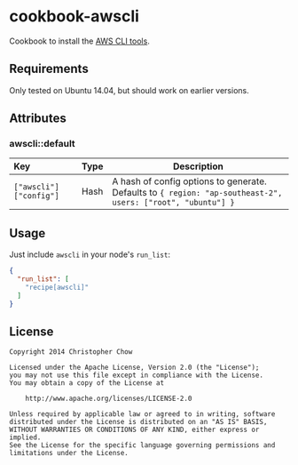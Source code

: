 # cookbook-awscli

Cookbook to install the [AWS CLI tools](https://github.com/aws/aws-cli).

## Requirements

Only tested on Ubuntu 14.04, but should work on earlier versions.

## Attributes

### awscli::default

Key                    | Type   | Description
:----------------------|--------|----------------------------------------------------------
`["awscli"]["config"]` | Hash   | A hash of config options to generate. Defaults to `{ region: "ap-southeast-2", users: ["root", "ubuntu"] }`


## Usage

Just include `awscli` in your node's `run_list`:

```json
{
  "run_list": [
    "recipe[awscli]"
  ]
}
```

## License

    Copyright 2014 Christopher Chow

    Licensed under the Apache License, Version 2.0 (the "License");
    you may not use this file except in compliance with the License.
    You may obtain a copy of the License at

        http://www.apache.org/licenses/LICENSE-2.0

    Unless required by applicable law or agreed to in writing, software
    distributed under the License is distributed on an "AS IS" BASIS,
    WITHOUT WARRANTIES OR CONDITIONS OF ANY KIND, either express or implied.
    See the License for the specific language governing permissions and
    limitations under the License.
